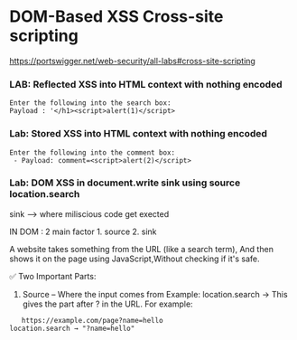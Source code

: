 # DOM-Based XSS  Cross-site scripting

https://portswigger.net/web-security/all-labs#cross-site-scripting


### LAB: Reflected XSS into HTML context with nothing encoded

```
Enter the following into the search box: 
Payload : '</h1><script>alert(1)</script>
```

### Lab: Stored XSS into HTML context with nothing encoded
```
Enter the following into the comment box: 
 - Payload: comment=<script>alert(2)</script>
```



### Lab: DOM XSS in document.write sink using source location.search

sink --> where miliscious code get exected

IN DOM : 2 main factor 
	1. source
	2. sink


A website takes something from the URL (like a search term),
And then shows it on the page using JavaScript,Without checking if it's safe.

✅ Two Important Parts:

1. Source – Where the input comes from
   Example: location.search → This gives the part after ? in the URL.
   For example:
```
   https://example.com/page?name=hello
location.search → "?name=hello"
```